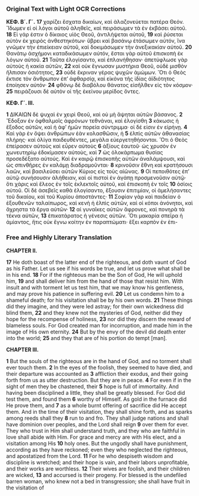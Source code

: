 ### Original Text with Light OCR Corrections

**ΚΕΦ. Β´. Γ´.**
**17** χαρίζει ἔσχατα δικαίων, καὶ ἀλαζονεύεται πατέρα Θεόν. Ἴδωμεν εἰ οἱ λόγοι αὐτοῦ ἀληθεῖς, καὶ πειράσωμεν τὰ ἐν ἐκβάσει αὐτοῦ.
**18** Εἰ γάρ ἐστιν ὁ δίκαιος υἱὸς Θεοῦ, ἀντιλήψεται αὐτοῦ,
**19** καὶ ῥύσεται αὐτὸν ἐκ χειρὸς ἀνθεστηκότων· ὕβρει καὶ βασάνῳ ἐτάσωμεν αὐτόν, ἵνα γνῶμεν τὴν ἐπιείκειαν αὐτοῦ, καὶ δοκιμάσωμεν τὴν ἀνεξικακίαν αὐτοῦ.
**20** Θανάτῳ ἀσχήμονι καταδικάσωμεν αὐτόν, ἔσται γὰρ αὐτοῦ ἐπισκοπὴ ἐκ λόγων αὐτοῦ.
**21** Ταῦτα ἐλογίσαντο, καὶ ἐπλανήθησαν· ἀπετύφλωσε γὰρ αὐτοὺς ἡ κακία αὐτῶν,
**22** καὶ οὐκ ἔγνωσαν μυστήρια Θεοῦ, οὐδὲ μισθὸν ἤλπισαν ὁσιότητος,
**23** οὐδὲ ἔκριναν γέρας ψυχῶν ἀμώμων. Ὅτι ὁ Θεὸς ἔκτισε τὸν ἄνθρωπον ἐπ’ ἀφθαρσίᾳ, καὶ εἰκόνα τῆς ἰδίας ἀϊδιότητος ἐποίησεν αὐτόν·
**24** φθόνῳ δὲ διαβόλου θάνατος εἰσῆλθεν εἰς τὸν κόσμον·
**25** πειράζουσι δὲ αὐτὸν οἱ τῆς ἐκείνου μερίδος ὄντες.

**ΚΕΦ. Γ´. ΙΙΙ.**

**1** ΔΙΚΑΙΩΝ δὲ ψυχαὶ ἐν χειρὶ Θεοῦ, καὶ οὐ μὴ ἅψηται αὐτῶν βάσανος.
**2** Ἔδοξαν ἐν ὀφθαλμοῖς ἀφρόνων τεθνάναι, καὶ ἐλογίσθη
**3** κάκωσις ἡ ἔξοδος αὐτῶν, καὶ ἡ ἀφ’ ἡμῶν πορεία σύντριμμα· οἱ δέ εἰσιν ἐν εἰρήνῃ.
**4** Καὶ γὰρ ἐν ὄψει ἀνθρώπων ἐὰν κολασθῶσιν, ἡ
**5** ἐλπὶς αὐτῶν ἀθανασίας πλήρης· καὶ ὀλίγα παιδευθέντες, μεγάλα εὐεργετηθήσονται. Ὅτι ὁ Θεὸς ἐπείρασεν αὐτοὺς καὶ εὗρεν αὐτοὺς
**6** ἀξίους ἑαυτοῦ· ὡς χρυσὸν ἐν χωνευτηρίῳ ἐδοκίμασεν αὐτοὺς, καὶ
**7** ὡς ὁλοκάρπωμα θυσίας προσεδέξατο αὐτούς. Καὶ ἐν καιρῷ ἐπισκοπῆς αὐτῶν ἀναλάμψουσι, καὶ ὡς σπινθῆρες ἐν καλάμῃ διαδραμοῦνται·
**8** κρινοῦσιν ἔθνη καὶ κρατήσουσι λαῶν, καὶ βασιλεύσει αὐτῶν Κύριος εἰς τοὺς αἰῶνας.
**9** Οἱ πεποιθότες ἐπ’ αὐτῷ συνήσουσιν ἀλήθειαν, καὶ οἱ πιστοὶ ἐν ἀγάπῃ προσμενοῦσιν αὐτῷ· ὅτι χάρις καὶ ἔλεος ἐν τοῖς ἐκλεκτοῖς αὐτοῦ, καὶ ἐπισκοπὴ ἐν τοῖς
**10** ὁσίοις αὐτοῦ. Οἱ δὲ ἀσεβεῖς καθὰ ἐλογίσαντο, ἕξουσιν ἐπιτιμίαν, οἱ ἀμελήσαντες τοῦ δικαίου, καὶ τοῦ Κυρίου ἀποστάντες·
**11** Σοφίαν γὰρ καὶ παιδείαν ὁ ἐξουθενῶν ταλαίπωρος, καὶ κενὴ ἡ ἐλπὶς αὐτῶν, καὶ οἱ κόποι ἀνόνητοι, καὶ ἄχρηστα τὰ ἔργα αὐτῶν·
**12** αἱ γυναῖκες αὐτῶν ἄφρονες, καὶ πονηρὰ τὰ τέκνα αὐτῶν,
**13** ἐπικατάρατος ἡ γένεσις αὐτῶν. Ὅτι μακαρία σπεῖρα ἡ ἀμίαντος, ἥτις οὐκ ἔγνω κοίτην ἐν παραπτώματι· ἕξει καρπὸν ἐν ἐπι-

### Free and Highly Literary Translation

**CHAPTER II.**

**17** He doth boast of the latter end of the righteous, and doth vaunt of God as his Father. Let us see if his words be true, and let us prove what shall be in his end.
**18** For if the righteous man be the Son of God, He will uphold him,
**19** and shall deliver him from the hand of those that resist him. With insult and with torment let us test him, that we may know his gentleness, and may prove his patience in suffering evil.
**20** Let us condemn him to a shameful death; for his visitation shall be by his own words.
**21** These things did they imagine, and they were led astray; for their own wickedness did blind them,
**22** and they knew not the mysteries of God, neither did they hope for the recompense of holiness,
**23** nor did they discern the reward of blameless souls. For God created man for incorruption, and made him in the image of His own eternity.
**24** But by the envy of the devil did death enter into the world;
**25** and they that are of his portion do tempt [man].

**CHAPTER III.**

**1** But the souls of the righteous are in the hand of God, and no torment shall ever touch them.
**2** In the eyes of the foolish, they seemed to have died, and their departure was accounted as
**3** affliction their exodus, and their going forth from us as utter destruction. But they are in peace.
**4** For even if in the sight of men they be chastened, their
**5** hope is full of immortality. And having been disciplined a little, they shall be greatly blessed. For God did test them, and found them
**6** worthy of Himself. As gold in the furnace did He prove them, and
**7** as a whole burnt offering of sacrifice did He accept them. And in the time of their visitation, they shall shine forth, and as sparks among reeds shall they
**8** run to and fro. They shall judge nations and shall have dominion over peoples, and the Lord shall reign
**9** over them for ever. They who trust in Him shall understand truth, and they who are faithful in love shall abide with Him. For grace and mercy are with His elect, and a visitation among His
**10** holy ones. But the ungodly shall have punishment, according as they have reckoned; even they who neglected the righteous, and apostatized from the Lord.
**11** For he who despiseth wisdom and discipline is wretched; and their hope is vain, and their labors unprofitable, and their works are worthless.
**12** Their wives are foolish, and their children are wicked,
**13** and accursed is their progeny. For blessed is the undefiled barren woman, who knew not a bed in transgression; she shall have fruit in the visitation of